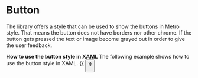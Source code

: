 # Button
The library offers a style that can be used to show the buttons in Metro style. That means the button does not have borders nor other chrome. If the button gets pressed the text or image become grayed out in order to give the user feedback.

**How to use the button style in XAML**
The following example shows how to use the button style in XAML.
{{
            <Button Content="Validation" 
                    Command="{Binding ValidateCommand}"
                    Style="{StaticResource WinButtonStyle}"/>
}}